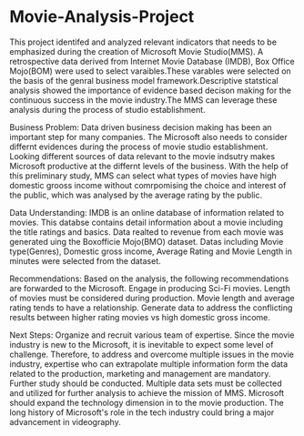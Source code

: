 # Movie-Analysis-Project
This project identifed and analyzed relevant indicators that needs to be emphasized during the creation of Microsoft Movie Studio(MMS). A retrospective data derived from Internet Movie Database (IMDB), Box Office Mojo(BOM) were used to select varaibles.These varables were selected on the basis of the genral business model framework.Descriptive statstical analysis showed the importance of evidence based decison making for the continuous success in the movie industry.The MMS can leverage these analysis during the process of studio establishment.

Business Problem:
Data driven business decision making has been an important step for many companies. The Microsoft also needs to consider differnt evidences during the process of movie studio establishment. Looking different sources of data relevant to the movie indsutry makes Microsoft productive at the differnt levels of the business. With the help of this preliminary study, MMS can select what types of movies have high domestic grooss income without comrpomising the choice and interest of the public, which was analysed by the average rating by the public.

Data Understanding:
IMDB is an online database of information related to movies. This databse contains detail information about a movie including the title ratings and basics. Data realted to revenue from each movie was generated uing the Boxofficie Mojo(BMO) dataset. Datas including Movie type(Genres), Domestic gross income, Average Rating and Movie Length in minutes were selected from the dataset.

Recommendations:
Based on the  analysis, the following recommendations are forwarded to the Microsoft.
Engage in producing Sci-Fi movies.
Length of movies must be considered during production.
Movie length and average rating tends to have a relationship.
Generate data to address the conflicting results between higher rating movies vs high domestic gross income.

Next Steps:
Organize and recruit various team of expertise. Since the movie industry is new to the Microsoft, it is inevitable to expect some level of challenge. Therefore, to address and overcome multiple issues in the movie industry, expertise who can extrapolate multiple information form the data related to the production, marketing and management are mandatory.
Further study should be conducted. Multiple data sets must be collected and utilized for further analysis to achieve the mission of MMS.
Microsoft should expand the technology dimension in to the movie production. The long history of Microsoft's role in the tech industry could bring a major advancement in videography.

